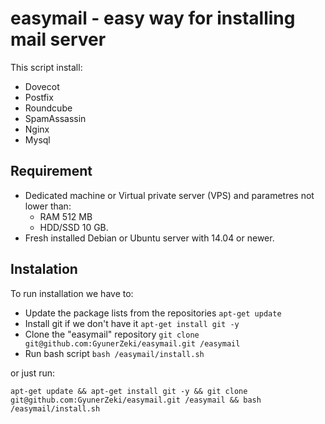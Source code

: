 # easymail - easy way for installing mail server
This script install:
- Dovecot
- Postfix
- Roundcube
- SpamAssassin
- Nginx 
- Mysql

## Requirement
- Dedicated machine or Virtual private server (VPS) and parametres not lower than:
  - RAM 512 MB 
  - HDD/SSD 10 GB.
- Fresh installed Debian or Ubuntu server with 14.04 or newer.

## Instalation
To run installation we have to:
- Update the package lists from the repositories ```apt-get update``` 
- Install git if we don't have it ```apt-get install git -y ```
- Clone the "easymail" repository ```git clone git@github.com:GyunerZeki/easymail.git /easymail```
- Run bash script ```bash /easymail/install.sh```

or just run:
```
apt-get update && apt-get install git -y && git clone git@github.com:GyunerZeki/easymail.git /easymail && bash /easymail/install.sh
```